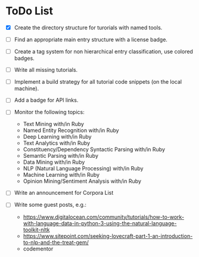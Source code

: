 # ToDo List

- [x] Create the directory structure for turorials with named tools.
- [ ] Find an appropriate main entry structure with a license badge.
- [ ] Create a tag system for non hierarchical entry classification, use colored badges.
- [ ] Write all missing tutorials.
- [ ] Implement a build strategy for all tutorial code snippets (on the local machine).
- [ ] Add a badge for API links.
- [ ] Monitor the following topics:
  - Text Mining with/in Ruby
  - Named Entity Recognition with/in Ruby
  - Deep Learning with/in Ruby
  - Text Analytics with/in Ruby
  - Constituency/Dependency Syntactic Parsing with/in Ruby
  - Semantic Parsing with/in Ruby
  - Data Mining with/in Ruby
  - NLP (Natural Language Processing) with/in Ruby
  - Machine Learning with/in Ruby
  - Opinion Mining/Sentiment Analysis with/in Ruby
- [ ] Write an announcement for Corpora List

- [ ] Write some guest posts, e.g.:
  - https://www.digitalocean.com/community/tutorials/how-to-work-with-language-data-in-python-3-using-the-natural-language-toolkit-nltk
  - https://www.sitepoint.com/seeking-lovecraft-part-1-an-introduction-to-nlp-and-the-treat-gem/
  - codementor

